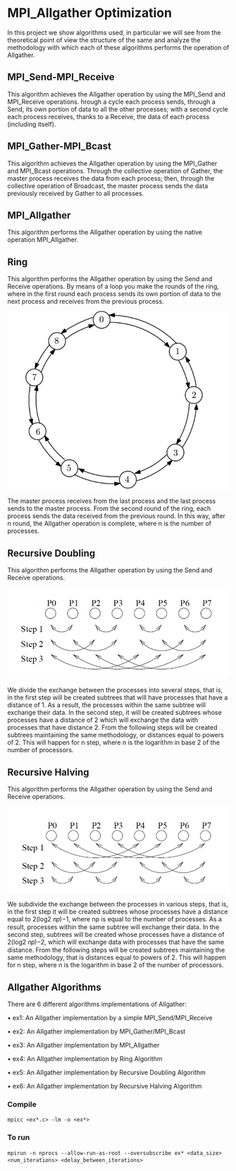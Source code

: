 # MPI_Allgather Optimization

In this project we show algorithms used, in particular we will see from the theoretical point of view the structure of the same and analyze the methodology with which each of these algorithms performs the operation of Allgather.

## MPI_Send-MPI_Receive

This algorithm achieves the Allgather operation by using the MPI_Send and MPI_Receive operations. hrough a cycle each process sends, through a Send, its own portion of data to all the other processes; with a second cycle each process receives, thanks to a Receive, the data of each process (including itself).

## MPI_Gather-MPI_Bcast

This algorithm achieves the Allgather operation by using the MPI_Gather and MPI_Bcast operations. Through the collective operation of Gather, the master process receives the data from each process; then, through the collective operation of Broadcast, the master process sends the data previously received by Gather to all processes.

## MPI_Allgather

This algorithm performs the Allgather operation by using the native operation MPI_Allgather.

## Ring

This algorithm performs the Allgather operation by using the Send and Receive operations. By means of a loop you make the
rounds of the ring, where in the first round each process sends its own portion of data to the next process and receives from the previous process.

![Ring](img/ring.png)

The master process receives from the last process and the last process sends to the master process. From the second round of the ring, each process sends the data received from the previous round. In this way, after n round, the Allgather operation is complete, where n is the number of processes.

## Recursive Doubling

This algorithm performs the Allgather operation by using the Send and Receive operations.

![Recursive Doubling](img/recursive_doubling.png)

We divide the exchange between the processes into several steps, that is, in the first step will be created subtrees that will have processes that have a distance of 1. As a result, the processes within the same subtree will exchange their data. In the second step, it will be created subtrees whose processes have a distance of 2 which will exchange the data with processes that have distance 2. From the following steps will be created subtrees maintaining the same methodology, or distances equal to powers of 2. This will happen for n step, where n is the logarithm in base 2 of the number of processors.

## Recursive Halving

This algorithm performs the Allgather operation by using the Send and Receive operations.

![Recursive Doubling](img/recursive_halving.png)

We subdivide the exchange between the processes in various steps, that is, in the first step it will be created subtrees whose processes have a distance equal to 2(log2 𝑛𝑝)−1, where np is equal to the number of processes. As a result, processes within the same subtree will exchange their data. In the second step, subtrees will be created whose processes have a distance of 2(log2 𝑛𝑝)−2, which will exchange data with processes that have the same distance. From the following steps will be created subtrees maintaining the same methodology, that is distances equal to powers of 2. This will happen for n step, where n is the logarithm in base 2 of the number of processors.


## Allgather Algorithms

There are 6 different algorithms implementations of Allgather:

 • ex1:  An Allgather implementation by a simple MPI_Send/MPI_Receive

 • ex2:  An Allgather implementation by MPI_Gather/MPI_Bcast

 • ex3:  An Allgather implementation by MPI_Allgather

 • ex4:  An Allgather implementation by Ring Algorithm

 • ex5:  An Allgather implementation by Recursive Doubling Algorithm

 • ex6:  An Allgather implementation by Recursive Halving Algorithm

### Compile

```
mpicc <ex*.c> -lm -o <ex*>
```

### To run

```
mpirun -n nprocs --allow-run-as-root --oversubscribe ex* <data_size> <num_iterations> <delay_between_iterations>
```
